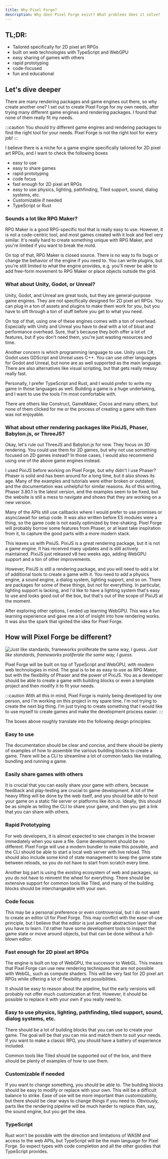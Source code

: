 ```yaml
---
title: Why Pixel Forge?
description: Why does Pixel Forge exist? What problems does it solve?
---
```


## TL;DR:

- Tailored specifically for 2D pixel art RPGs
- built on web technologies with TypeScript and WebGPU
- easy sharing of games with others
- rapid prototyping
- code-focused
- fun and educational

## Let's dive deeper

There are many rendering packages and game engines out there, so why create another one? I set out to create Pixel Forge for my own needs,
after trying many different game engines and rendering packages. I found that none of them really fit my needs.

:::caution
You should try different game engines and rendering packages to find the right tool for your needs. Pixel Forge is not the right tool for every job!
:::

I believe there is a niche for a game engine specifically tailored for 2D pixel art RPGs, and I want to check the following boxes

- easy to use
- easy to share games
- rapid prototyping
- code focus
- fast enough for 2D pixel art RPGs
- easy to use physics, lighting, pathfinding, Tiled support, sound, dialog systems, etc.
- Customizable if needed
- TypeScript or Rust

### Sounds a lot like RPG Maker?

RPG Maker is a good RPG-specific tool that is really easy to use. However, it is not a code-centric tool, and most games created with it look and feel very similar.
It's really hard to create something unique with RPG Maker, and you're limited if you want to break the mold.

On top of that, RPG Maker is closed source. There is no way to fix bugs or change the behavior of the engine if you need to.
You can write plugins, but you're still limited to what the engine provides, e.g. you'll never be able to add free-form movement to RPG Maker or place objects outside the grid.

### What about Unity, Godot, or Unreal?

Unity, Godot, and Unreal are great tools, but they are general-purpose game engines. They are not specifically designed for 2D pixel art RPGs.
You can plug in a ton of assets and plugins to make them work for you, but you have to sift through a ton of stuff before you get to what you need.

On top of that, using one of these engines comes with a ton of overhead. Especially with Unity and Unreal you have to deal with a lot of bloat and performance overhead.
Sure, that's because they both offer a lot of features, but if you don't need them, you're just wasting resources and time.

Another concern is which programming language to use. Unity uses C#, Godot uses GDScript and Unreal uses C++.
You can use other languages for Godot and Unreal, but none are as well supported as the main language.
There are also alternatives like visual scripting, but that gets really messy really fast.

Personally, I prefer TypeScript and Rust, and I would prefer to write my game in those languages as well.
Building a game is a huge undertaking, and I want to use the tools I'm most comfortable with.

There are others like Construct, GameMaker, Cocos and many others, but none of them clicked for me or the process of creating a game with them was not enjoyable.

### What about other rendering packages like PixiJS, Phaser, Babylon.js, or ThreeJS?

Okay, let's rule out ThreeJS and Babylon.js for now. They focus on 3D rendering. You could use them for 2D games, but why not use something focused on 2D games instead?
In those cases, I would also recommend using one of the above game engines instead.

I used PixiJS before working on Pixel Forge, but why didn't I use Phaser? Phaser is solid and has been around for a long time, but it also shows its age.
Many of the examples and tutorials were either broken or outdated, and the documentation was unhelpful for similar reasons.
As of this writing, Phaser 3.80.1 is the latest version, and the examples seem to be fixed, but the website is still a mess to navigate and shows that they are working on a new version.

Many of the APIs still use callbacks where I would prefer to use promises or async/await for setup code. It was also written before ES modules were a thing, so the game code is not easily optimized by tree-shaking.
Pixel Forge will probably borrow some features from Phaser, or at least take inspiration from it, to capture the good parts with a more modern stack.

This leaves us with PixiJS. PixiJS is a great rendering package, but it is not a game engine. It has received many updates and is still actively maintained.
PixiJS just released v8 two weeks ago, adding WebGPU support and a ton of other improvements.

However, PixiJS is still a rendering package, and you will need to add a lot of additional tools to create a game with it.
You need to add a physics engine, a sound engine, a dialog system, lighting support, and so on. There are packages for some of these things, but not for everything.
In particular, lighting support is lacking, and I'd like to have a lighting system that's easy to use and looks good out of the box, but that's out of the scope of PixiJS at the moment.

After exploring other options, I ended up learning WebGPU. This was a fun learning experience and gave me a lot of insight into how rendering works.
It was also the spark that ignited the idea for Pixel Forge.

## How will Pixel Forge be different?

![Just like standards, frameworks proliferate the same way, I guess.](https://imgs.xkcd.com/comics/standards.png)
_Just like standards, frameworks proliferate the same way, I guess._

Pixel Forge will be built on top of TypeScript and WebGPU, with modern web technologies in mind.
The goal is to be as easy to use as RPG Maker, but with the flexibility of Phaser and the power of PixiJS.
You as a developer should be able to create a game with building blocks or even a template project and then modify it to fit your needs.

:::caution
With all this in mind, Pixel Forge is mainly being developed by one person, and I'm working on this project in my spare time. I'm not trying to create the next big thing.
I'm just trying to create something that I would like to use myself to create games and make the development process easier.
:::

The boxes above roughly translate into the following design principles:

### Easy to use

The documentation should be clear and concise, and there should be plenty of examples of how to assemble the various building blocks to create a game.
There will be a CLI to streamline a lot of common tasks like installing, bundling and running a game.

### Easily share games with others

It is crucial that you can easily share your game with others, because feedback and play-testing are crucial to game development.
A lot of the heavy lifting will be done by the web itself, and you should be able to host your game on a static file server or platforms like itch.io.
Ideally, this should be as simple as telling the CLI to share your game, and then you get a link that you can share with others.

### Rapid Prototyping

For web developers, it is almost expected to see changes in the browser immediately when you save a file. Game development should be no different.
Pixel Forge will use a modern bundler to make this possible, and the CLI should be able to start a local web server with live reload.
This should also include some kind of state management to keep the game state between reloads, so you do not have to start from scratch every time.

Another big part is using the existing ecosystem of web and packages, so you do not have to reinvent the wheel for everything.
There should be extensive support for common tools like Tiled, and many of the building blocks should be interchangeable with your own.

### Code focus

This may be a personal preference or even controversial, but I do not want to create an editor UI for Pixel Forge.
This may conflict with the ease-of-use principle, but I believe that the editor is just another abstraction layer that you have to learn.
I'd rather have some development tools to inspect the game state or move around objects, but that can be done without a full-blown editor.

### Fast enough for 2D pixel art RPGs

The engine is built on top of WebGPU, the successor to WebGL. This means that Pixel Forge can use new rendering techniques that are not possible with WebGL, such as compute shaders.
This will be very fast for 2D pixel art RPGs while offering a lot of flexibility and possibilities.

It should be easy to reason about the pipeline, but the early versions will probably not offer much customization at first.
However, it should be possible to replace it with your own if you really need to.

### Easy to use physics, lighting, pathfinding, tiled support, sound, dialog systems, etc.

There should be a lot of building blocks that you can use to create your game. The goal will be that you can mix and match them to suit your needs.
If you want to make a classic RPG, you should have a battery of experience included.

Common tools like Tiled should be supported out of the box, and there should be plenty of examples of how to use them.

### Customizable if needed

If you want to change something, you should be able to. The building blocks should be easy to modify or replace with your own.
This will be a difficult balance to strike. Ease of use will be more important than customizability, but there should be clear ways to change things if you need to.
Obviously, parts like the rendering pipeline will be much harder to replace than, say, the sound engine, but you get the idea.

### TypeScript

Rust won't be possible with the direction and limitations of WASM and access to the web APIs, but TypeScript will be the main language for Pixel Forge.
So expect types with code completion and all the other goodies that TypeScript provides.
